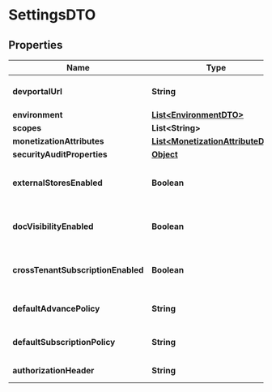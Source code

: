 

# SettingsDTO

## Properties

Name | Type | Description | Notes
------------ | ------------- | ------------- | -------------
**devportalUrl** | **String** | The Developer Portal URL |  [optional]
**environment** | [**List&lt;EnvironmentDTO&gt;**](EnvironmentDTO.md) |  |  [optional]
**scopes** | **List&lt;String&gt;** |  |  [optional]
**monetizationAttributes** | [**List&lt;MonetizationAttributeDTO&gt;**](MonetizationAttributeDTO.md) |  |  [optional]
**securityAuditProperties** | [**Object**](.md) |  |  [optional]
**externalStoresEnabled** | **Boolean** | Is External Stores configuration enabled  |  [optional]
**docVisibilityEnabled** | **Boolean** | Is Document Visibility configuration enabled  |  [optional]
**crossTenantSubscriptionEnabled** | **Boolean** | Is Cross Tenant Subscriptions Enabled  |  [optional]
**defaultAdvancePolicy** | **String** | Default Advance Policy. |  [optional]
**defaultSubscriptionPolicy** | **String** | Default Subscription Policy. |  [optional]
**authorizationHeader** | **String** | Authorization Header |  [optional]



